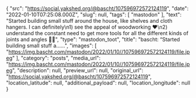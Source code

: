 {
  "src": "https://social.yakshed.org/@bascht/107596972572124119",
  "date": "2022-01-10T07:25:08.000Z",
  "slug": null,
  "tags": [
    "mastodon"
  ],
  "text": "Started building small stuff around the house, like shelves and cloth hangers. I can definitely\n1) see the appeal of woodworking ♥️\n2) understand the constant need to get more tools for all the different kinds of joints and angles 🤷‍♂️",
  "type": "mastodon_toot",
  "title": "bascht: “Started building small stuff a……",
  "images": [
    "https://img.bascht.com/mastodon/2022/01/10//107596972572124119/file.jpeg"
  ],
  "category": "posts",
  "media_url": "https://img.bascht.com/mastodon/2022/01/10//107596972572124119/file.jpeg",
  "description": null,
  "preview_url": null,
  "original_url": "https://social.yakshed.org/@bascht/107596972572124119",
  "location_latitude": null,
  "additional_payload": null,
  "location_longitude": null
}